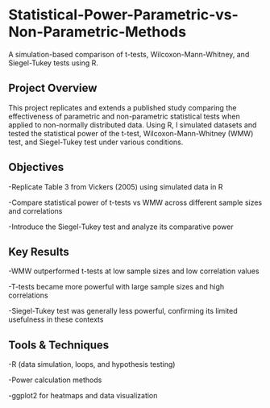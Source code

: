 # Statistical-Power-Parametric-vs-Non-Parametric-Methods
 A simulation-based comparison of t-tests, Wilcoxon-Mann-Whitney, and Siegel-Tukey tests using R.

## Project Overview

This project replicates and extends a published study comparing the effectiveness of parametric and non-parametric statistical tests when applied to non-normally distributed data. Using R, I simulated datasets and tested the statistical power of the t-test, Wilcoxon-Mann-Whitney (WMW) test, and Siegel-Tukey test under various conditions.

## Objectives

-Replicate Table 3 from Vickers (2005) using simulated data in R

-Compare statistical power of t-tests vs WMW across different sample sizes and correlations

-Introduce the Siegel-Tukey test and analyze its comparative power

## Key Results

-WMW outperformed t-tests at low sample sizes and low correlation values

-T-tests became more powerful with large sample sizes and high correlations

-Siegel-Tukey test was generally less powerful, confirming its limited usefulness in these contexts

## Tools & Techniques

-R (data simulation, loops, and hypothesis testing)

-Power calculation methods

-ggplot2 for heatmaps and data visualization

